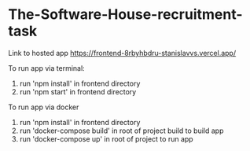 # The-Software-House-recruitment-task

Link to hosted app https://frontend-8rbyhbdru-stanislavvs.vercel.app/

To run app via terminal:

1. run 'npm install' in frontend directory
2. run 'npm start' in frontend directory


To run app via docker 
1. run 'npm install' in frontend directory
2. run 'docker-compose build' in root of project build to build app
3. run 'docker-compose up' in root of project to run app 
